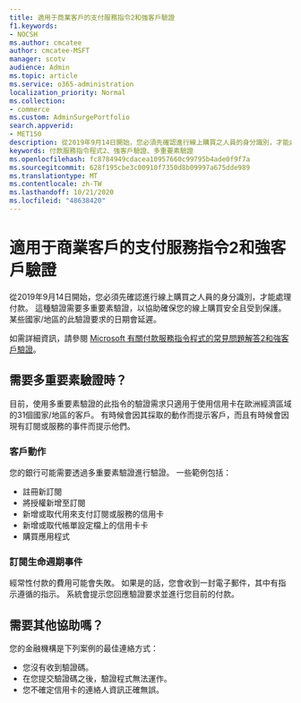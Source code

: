 ```yaml
---
title: 適用于商業客戶的支付服務指令2和強客戶驗證
f1.keywords:
- NOCSH
ms.author: cmcatee
author: cmcatee-MSFT
manager: scotv
audience: Admin
ms.topic: article
ms.service: o365-administration
localization_priority: Normal
ms.collection:
- commerce
ms.custom: AdminSurgePortfolio
search.appverid:
- MET150
description: 從2019年9月14日開始，您必須先確認進行線上購買之人員的身分識別，才能處理付款。
keywords: 付款服務指令程式2、強客戶驗證、多重要素驗證
ms.openlocfilehash: fc8784949cdacea10957660c99795b4ade0f9f7a
ms.sourcegitcommit: 628f195cbe3c00910f7350d8b09997a675dde989
ms.translationtype: MT
ms.contentlocale: zh-TW
ms.lasthandoff: 10/21/2020
ms.locfileid: "48638420"
---
```

# <a name="payment-services-directive-2-and-strong-customer-authentication-for-commercial-customers"></a>適用于商業客戶的支付服務指令2和強客戶驗證

從2019年9月14日開始，您必須先確認進行線上購買之人員的身分識別，才能處理付款。 這種驗證需要多重要素驗證，以協助確保您的線上購買安全且受到保護。 某些國家/地區的此驗證要求的日期會延遲。 

如需詳細資訊，請參閱 [Microsoft 有關付款服務指令程式的常見問題解答2和強客戶驗證](https://support.microsoft.com/help/4517854/microsoft-account-open-banking-customer-authentication)。

## <a name="when-is-multi-factor-authentication-required"></a>需要多重要素驗證時？

目前，使用多重要素驗證的此指令的驗證需求只適用于使用信用卡在歐洲經濟區域的31個國家/地區的客戶。 有時候會因其採取的動作而提示客戶，而且有時候會因現有訂閱或服務的事件而提示他們。

### <a name="customer-actions"></a>客戶動作

您的銀行可能需要透過多重要素驗證進行驗證。 一些範例包括：
- 註冊新訂閱
- 將授權新增至訂閱
- 新增或取代用來支付訂閱或服務的信用卡
- 新增或取代帳單設定檔上的信用卡卡
- 購買應用程式

### <a name="subscription-lifecycle-events"></a>訂閱生命週期事件

經常性付款的費用可能會失敗。 如果是的話，您會收到一封電子郵件，其中有指示遵循的指示。 系統會提示您回應驗證要求並進行您目前的付款。

## <a name="need-more-help"></a>需要其他協助嗎？

您的金融機構是下列案例的最佳連絡方式：
- 您沒有收到驗證碼。  
- 在您提交驗證碼之後，驗證程式無法運作。
- 您不確定信用卡的連絡人資訊正確無誤。
